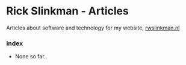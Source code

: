 # Rick Slinkman - Articles
Articles about software and technology for my website, [rwslinkman.nl](https://rwslinkman.nl)


### Index

- None so far..
